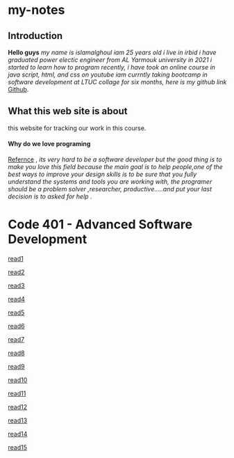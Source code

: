 # my-notes
## Introduction
**Hello guys**
*my name is islamalghoul
iam 25 years old i live in irbid
i have graduated power electic engineer from AL Yarmouk university in 2021
i started to learn how to program recently, i have took an online course in java script, html, and css on youtube iam currntly taking  bootcamp in software development at LTUC collage  for six months, here is my github link* [Github](https://github.com/islamalghoul).
## What this web site is about 
this website for tracking our work in this course.

#### **Why do we love programing**
[Refernce](https://www.freecodecamp.org/news/learn-the-fundamentals-of-a-good-developer-mindset-in-15-minutes-81321ab8a682/) , *its very hard to be a software developer but the good thing is to make you love this field because the main goal is to help people,one of the best ways to improve your design skills is to be sure that you fully understand the systems and tools you are working with, the programer should be a problem solver ,researcher, productive.....and put your last decision is to asked for help .*

# Code 401 - Advanced Software Development
[read1](/python/code-401-python/class-01/README.md)


[read2](/python/code-401-python/class-02/README.md)


[read3](python/code-401-python/class-03/README.md)

[read4](python/code-401-python/class-04/README.md)

[read5](python/code-401-python/class-05/README.md)

[read6](python/code-401-python/class-06/README.md)

[read7](/python/code-401-python/class-07/README.md)

[read8](/python/code-401-python/class-08/README.md)

[read9](python/code-401-python/class-09/README.md)

[read10](python/code-401-python/class-10/README.md)

[read11](python/code-401-python/class-11/README.md)

[read12](python/code-401-python/class-12/README.md)

[read13](python/code-401-python/class-13/README.md)

[read14](python/code-401-python/class-14/README.md)

[read15](python/code-401-python/class-15/README.md)


